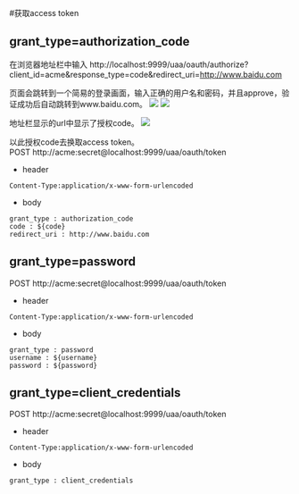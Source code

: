 #获取access token

## grant_type=authorization_code

在浏览器地址栏中输入
http://localhost:9999/uaa/oauth/authorize?client_id=acme&response_type=code&redirect_uri=http://www.baidu.com

页面会跳转到一个简易的登录画面，输入正确的用户名和密码，并且approve，验证成功后自动跳转到www.baidu.com。
![](https://raw.githubusercontent.com/gavin-guo/spring-cloud-demo/master/oauth2-service/example-images/auth-1.png)
![](https://raw.githubusercontent.com/gavin-guo/spring-cloud-demo/master/oauth2-service/example-images/auth-2.png)

地址栏显示的url中显示了授权code。
![](https://raw.githubusercontent.com/gavin-guo/spring-cloud-demo/master/oauth2-service/example-images/auth-3.png)

以此授权code去换取access token。  
POST http://acme:secret@localhost:9999/uaa/oauth/token
- header
```
Content-Type:application/x-www-form-urlencoded
```

- body
```
grant_type : authorization_code
code : ${code}
redirect_uri : http://www.baidu.com
```

## grant_type=password

POST http://acme:secret@localhost:9999/uaa/oauth/token
- header
```
Content-Type:application/x-www-form-urlencoded
```

- body
```
grant_type : password
username : ${username}
password : ${password}
```

## grant_type=client_credentials

POST http://acme:secret@localhost:9999/uaa/oauth/token
- header
```
Content-Type:application/x-www-form-urlencoded
```

- body
```
grant_type : client_credentials
```